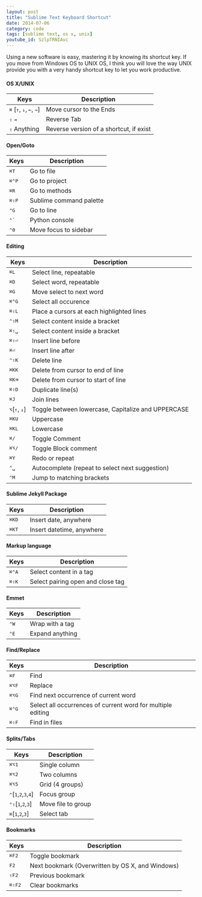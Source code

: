 ```yaml
---
layout: post
title: "Sublime Text Keyboard Shortcut"
date: 2014-07-06
category: code
tags: [sublime text, os x, unix]
youtube_id: SzlpTRNIAvc
---
```


Using a new software is easy, mastering it by knowing its shortcut key. If you move from Windows OS to UNIX OS, I think you will love the way UNIX provide you with a very handy shortcut key to let you work productive.

#### OS X/UNIX
Keys                 | Description
---------------------|---------------------------------------------------------------------
<kbd>⌘</kbd> [<kbd>↑</kbd>, <kbd>↓</kbd>, <kbd>←</kbd>, <kbd>→</kbd>] | Move cursor to the Ends
<kbd>⇧</kbd> <kbd>⇥</kbd> | Reverse Tab
<kbd>⇧</kbd> Anything | Reverse version of a shortcut, if exist

#### Open/Goto
Keys                 | Description
---------------------|---------------------------------------------------------------------
<kbd>⌘</kbd><kbd>T</kbd> | Go to file
<kbd>⌘</kbd><kbd>⌃</kbd><kbd>P</kbd> | Go to project
<kbd>⌘</kbd><kbd>R</kbd> | Go to methods
<kbd>⌘</kbd><kbd>⇧</kbd><kbd>P</kbd> | Sublime command palette
<kbd>⌃</kbd><kbd>G</kbd> | Go to line
<kbd>⌃</kbd><kbd>`</kbd> | Python console
<kbd>⌃</kbd><kbd>0</kbd> | Move focus to sidebar

#### Editing
Keys                 | Description
---------------------|---------------------------------------------------------------------
<kbd>⌘</kbd><kbd>L</kbd> | Select line, repeatable
<kbd>⌘</kbd><kbd>D</kbd> | Select word, repeatable
<kbd>⌘</kbd><kbd>G</kbd> | Move select to next word
<kbd>⌘</kbd><kbd>⌃</kbd><kbd>G</kbd> | Select all occurence
<kbd>⌘</kbd><kbd>⇧</kbd><kbd>L</kbd> | Place a cursors at each highlighted lines
<kbd>⌃</kbd><kbd>⇧</kbd><kbd>M</kbd> | Select content inside a bracket
<kbd>⌘</kbd><kbd>⇧</kbd><kbd>␣</kbd> | Select content inside a bracket
<kbd>⌘</kbd><kbd>⇧</kbd><kbd>⏎</kbd> | Insert line before
<kbd>⌘</kbd><kbd>⏎</kbd> | Insert line after
<kbd>⌃</kbd><kbd>⇧</kbd><kbd>K</kbd> | Delete line
<kbd>⌘</kbd><kbd>K</kbd><kbd>K</kbd> | Delete from cursor to end of line
<kbd>⌘</kbd><kbd>K</kbd><kbd>⌫</kbd> | Delete from cursor to start of line
<kbd>⌘</kbd><kbd>⇧</kbd><kbd>D</kbd> | Duplicate line(s)
<kbd>⌘</kbd><kbd>J</kbd> | Join lines
<kbd>⌥</kbd>[<kbd>↑</kbd>, <kbd>↓</kbd>] | Toggle between lowercase, Capitalize and UPPERCASE
<kbd>⌘</kbd><kbd>K</kbd><kbd>U</kbd> | Uppercase
<kbd>⌘</kbd><kbd>K</kbd><kbd>L</kbd> | Lowercase
<kbd>⌘</kbd><kbd>/</kbd> | Toggle Comment
<kbd>⌘</kbd><kbd>⌥</kbd><kbd>/</kbd>| Toggle Block comment
<kbd>⌘</kbd><kbd>Y</kbd> | Redo or repeat
<kbd>⌃</kbd><kbd>␣</kbd> | Autocomplete (repeat to select next suggestion)
<kbd>⌃</kbd><kbd>M</kbd> | Jump to matching brackets


#### Sublime Jekyll Package
Keys                 | Description
---------------------|---------------------------------------------------------------------
<kbd>⌘</kbd><kbd>K</kbd><kbd>D</kbd> | Insert date, anywhere
<kbd>⌘</kbd><kbd>K</kbd><kbd>T</kbd> | Insert datetime, anywhere


#### Markup language
Keys                 | Description
---------------------|---------------------------------------------------------------------
<kbd>⌘</kbd><kbd>⌃</kbd><kbd>A</kbd> | Select content in a tag
<kbd>⌘</kbd><kbd>⇧</kbd><kbd>K</kbd> | Select pairing open and close tag

#### Emmet
Keys                 | Description
---------------------|---------------------------------------------------------------------
<kbd>⌃</kbd><kbd>W</kbd> | Wrap with a tag
<kbd>⌃</kbd><kbd>E</kbd> | Expand anything


#### Find/Replace
Keys                 | Description
---------------------|---------------------------------------------------------------------
<kbd>⌘</kbd><kbd>F</kbd> | Find
<kbd>⌘</kbd><kbd>⌥</kbd><kbd>F</kbd> | Replace
<kbd>⌘</kbd><kbd>⌥</kbd><kbd>G</kbd> | Find next occurrence of current word
<kbd>⌘</kbd><kbd>⌃</kbd><kbd>G</kbd> | Select all occurrences of current word for multiple editing
<kbd>⌘</kbd><kbd>⇧</kbd><kbd>F</kbd> | Find in files

#### Splits/Tabs
Keys                 | Description
---------------------|---------------------------------------------------------------------
<kbd>⌘</kbd><kbd>⌥</kbd><kbd>1</kbd> | Single column
<kbd>⌘</kbd><kbd>⌥</kbd><kbd>2</kbd> | Two columns
<kbd>⌘</kbd><kbd>⌥</kbd><kbd>5</kbd> | Grid (4 groups)
<kbd>⌃</kbd>[<kbd>1</kbd>,<kbd>2</kbd>,<kbd>3</kbd>,<kbd>4</kbd>] | Focus group
<kbd>⌃</kbd><kbd>⇧</kbd>[<kbd>1</kbd>,<kbd>2</kbd>,<kbd>3</kbd>] | Move file to group
<kbd>⌘</kbd>[<kbd>1</kbd>,<kbd>2</kbd>,<kbd>3</kbd>] | Select tab

#### Bookmarks
Keys                 | Description
---------------------|---------------------------------------------------------------------
<kbd>⌘</kbd><kbd>F2</kbd> | Toggle bookmark
<kbd>F2</kbd> | Next bookmark (Overwritten by OS X, and Windows)
<kbd>⇧</kbd><kbd>F2</kbd> | Previous bookmark
<kbd>⌘</kbd><kbd>⇧</kbd><kbd>F2</kbd> | Clear bookmarks
